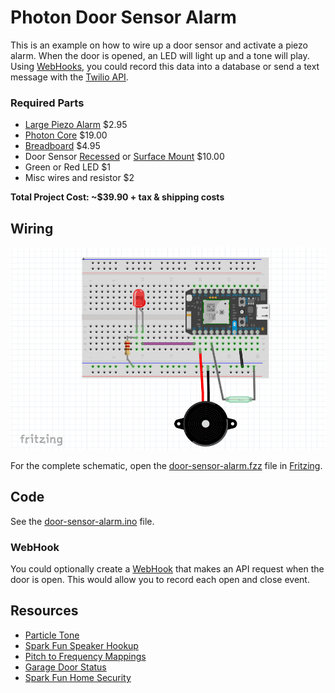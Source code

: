# Photon Door Sensor Alarm

This is an example on how to wire up a door sensor and activate a piezo alarm. When the door is opened, an LED will light up and a tone will play. Using [WebHooks](https://docs.particle.io/guide/tools-and-features/webhooks/), you could record this data into a database or send a text message with the [Twilio API](https://www.twilio.com/).

### Required Parts

- [Large Piezo Alarm](https://www.sparkfun.com/products/13940) $2.95
- [Photon Core](https://store.particle.io/) $19.00
- [Breadboard](https://www.sparkfun.com/products/12002) $4.95
- Door Sensor [Recessed](https://www.amazon.com/Honeywell-Ademco-956RPT-WH-Plunger-Terminals/dp/B000GUTN34/) or [Surface Mount](https://www.amazon.com/gp/product/B01N217763) $10.00
- Green or Red LED $1
- Misc wires and resistor $2

**Total Project Cost: ~$39.90 + tax & shipping costs**

## Wiring

![wiring](images/wiring.png)

For the complete schematic, open the [door-sensor-alarm.fzz](https://github.com/blackcj/PhotonDoorSensorAlarm/blob/master/images/door-sensor-alarm.fzz) file in [Fritzing](http://fritzing.org/home/).

## Code

See the [door-sensor-alarm.ino](https://github.com/blackcj/PhotonDoorSensorAlarm/blob/master/door-sensor-alarm.ino) file.

### WebHook

You could optionally create a [WebHook](https://docs.particle.io/guide/tools-and-features/webhooks/) that makes an API request when the door is open. This would allow you to record each open and close event.

## Resources

- [Particle Tone](https://docs.particle.io/reference/firmware/photon/#tone-)
- [Spark Fun Speaker Hookup](https://learn.sparkfun.com/tutorials/sparkfun-inventors-kit-for-photon-experiment-guide/experiment-5-music-time)
- [Pitch to Frequency Mappings](http://peabody.sapp.org/class/st2/lab/notehz/)
- [Garage Door Status](https://www.hackster.io/team-wireless-marvels-inc/garage-door-status-alert-to-sms-text-bc52f0)
- [Spark Fun Home Security](https://learn.sparkfun.com/tutorials/sparkfun-inventors-kit-for-photon-experiment-guide/experiment-9-home-security)
